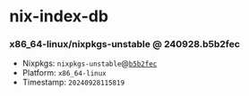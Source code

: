 # nix-index-db
### x86_64-linux/nixpkgs-unstable @ 240928.b5b2fec
- Nixpkgs: `nixpkgs-unstable`@[`b5b2fec`](https://github.com/NixOS/nixpkgs/commit/b5b2fecd0cadd82ef107c9583018f381ae70f222)
- Platform: `x86_64-linux`
- Timestamp: `20240928115819`
